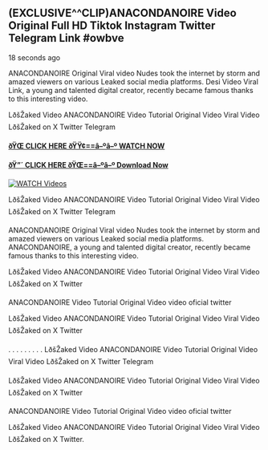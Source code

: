 ## (EXCLUSIVE^^CLIP)ANACONDANOIRE Video Original Full HD Tiktok Instagram Twitter Telegram Link #owbve

18 seconds ago

ANACONDANOIRE Original Viral video Nudes took the internet by storm and amazed viewers on various Leaked social media platforms. Desi Video Viral Link, a young and talented digital creator, recently became famous thanks to this interesting video.

LðšŽaked Video ANACONDANOIRE Video Tutorial Original Video Viral Video LðšŽaked on X Twitter Telegram

**[ðŸŒ CLICK HERE ðŸŸ¢==â–ºâ–º WATCH NOW](https://clips-mediaa.blogspot.com/2025/02/video-viral-download.html)**

**[ðŸ”´ CLICK HERE ðŸŒ==â–ºâ–º Download Now](https://clips-mediaa.blogspot.com/2025/02/video-viral-download.html)**

[![WATCH Videos](https://i.imgur.com/dJHk4Zq.gif)](https://clips-mediaa.blogspot.com/2025/02/video-viral-download.html)

LðšŽaked Video ANACONDANOIRE Video Tutorial Original Video Viral Video LðšŽaked on X Twitter Telegram

ANACONDANOIRE Original Viral video Nudes took the internet by storm and amazed viewers on various Leaked social media platforms. ANACONDANOIRE, a young and talented digital creator, recently became famous thanks to this interesting video.

LðšŽaked Video ANACONDANOIRE Video Tutorial Original Video Viral Video LðšŽaked on X Twitter

ANACONDANOIRE Video Tutorial Original Video video oficial twitter

LðšŽaked Video ANACONDANOIRE Video Tutorial Original Video Viral Video LðšŽaked on X Twitter

. . . . . . . . . LðšŽaked Video ANACONDANOIRE Video Tutorial Original Video Viral Video LðšŽaked on X Twitter Telegram

LðšŽaked Video ANACONDANOIRE Video Tutorial Original Video Viral Video LðšŽaked on X Twitter

ANACONDANOIRE Video Tutorial Original Video video oficial twitter

LðšŽaked Video ANACONDANOIRE Video Tutorial Original Video Viral Video LðšŽaked on X Twitter.